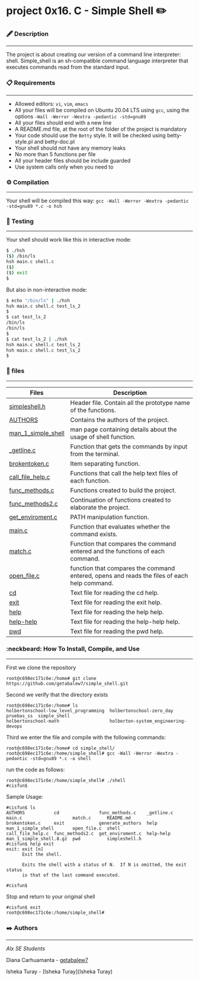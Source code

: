 # project 0x16. C - Simple Shell ✏️

### 🖋️ Description
***

The project is about creating our version of a command line interpreter: shell. Simple_shell is an sh-compatible command language interpreter that executes commands read from the standard input.

### 📋 Requirements
***
* Allowed editors: `vi`, `vim`, `emacs`
* All your files will be compiled on Ubuntu 20.04 LTS using `gcc`, using the options `-Wall -Werror -Wextra -pedantic -std=gnu89`
* All your files should end with a new line
* A README.md file, at the root of the folder of the project is mandatory
* Your code should use the `Betty` style. It will be checked using betty-style.pl and betty-doc.pl
* Your shell should not have any memory leaks
* No more than 5 functions per file
* All your header files should be include guarded
* Use system calls only when you need to

### ⚙ Compilation
***
Your shell will be compiled this way:
`gcc -Wall -Werror -Wextra -pedantic -std=gnu89 *.c -o hsh`

### 🧪 Testing
***
Your shell should work like this in interactive mode:
```bash
$ ./hsh
($) /bin/ls
hsh main.c shell.c
($)
($) exit
$
```
But also in non-interactive mode:
```bash
$ echo "/bin/ls" | ./hsh
hsh main.c shell.c test_ls_2
$
$ cat test_ls_2
/bin/ls
/bin/ls
$
$ cat test_ls_2 | ./hsh
hsh main.c shell.c test_ls_2
hsh main.c shell.c test_ls_2
$
```

### 📂 files
***
| Files | Description |
| --- | --- |
| [simpleshell.h](https://github.com/getabalew7/simple_shell/blob/master/simpleshell.h) | Header file. Contain all the prototype name of the functions. |
| [AUTHORS](https://github.com/getabalew7/simple_shell/blob/master/AUTHORS) | Contains the authors of the project. |
| [man_1_simple_shell](https://github.com/getabalew7/simple_shell/blob/master/man_1_simple_shell) | man page containing details about the usage of shell function.|
| [_getline.c](https://github.com/getabalew7/simple_shell/blob/master/_getline.c) | Function that gets the commands by input from the terminal.|
| [brokentoken.c](https://github.com/getabalew7/simple_shell/blob/master/brokentoken.c) | Item separating function.|
| [call_file_help.c](https://github.com/getabalew7/simple_shell/blob/master/call_file_help.c) | Functions that call the help text files of each function.|
| [func_methods.c](https://github.com/getabalew7/simple_shell/blob/master/func_methods.c) | Functions created to build the project.|
| [func_methods2.c](https://github.com/getabalew7/simple_shell/blob/master/func_methods2.c) | Continuation of functions created to elaborate the project.|
| [get_enviroment.c](https://github.com/getabalew7/simple_shell/blob/master/get_enviroment.c) | PATH manipulation function.|
| [main.c](https://github.com/getabalew7/simple_shell/blob/master/main.c) | Function that evaluates whether the command exists.|
| [match.c](https://github.com/getabalew7/simple_shell/blob/master/match.c) | Function that compares the command entered and the functions of each command.|
| [open_file.c](https://github.com/getabalew7/simple_shell/blob/master/open_file.c) | function that compares the command entered, opens and reads the files of each help command.|
| [cd](https://github.com/getabalew7/simple_shell/blob/master/cd) | Text file for reading the cd help.|
| [exit](https://github.com/getabalew7/simple_shell/blob/master/exit) | Text file for reading the exit help.|
| [help](https://github.com/getabalew7/simple_shell/blob/master/help) | Text file for reading the help help.|
| [help-help](https://github.com/getabalew7/simple_shell/blob/master/help-help) | Text file for reading the help-help help.|
| [pwd](https://github.com/getabalew7/simple_shell/blob/master/pwd) | Text file for reading the pwd help.|

### :neckbeard: How To Install, Compile, and Use
***
First we clone the repository
```shell
root@c698ec171c6e:/home# git clone https://github.com/getabalew7/simple_shell.git
```
Second we verify that the directory exists
```shell
root@c698ec171c6e:/home# ls
holbertonschool-low_level_programming  holbertonschool-zero_day             pruebas_ss  simple_shell
holbertonschool-math                   holberton-system_engineering-devops  
```
Third we enter the file and compile with the following commands:
```shell
root@c698ec171c6e:/home# cd simple_shell/
root@c698ec171c6e:/home/simple_shell# gcc -Wall -Werror -Wextra -pedantic -std=gnu89 *.c -o shell
```
run the code as follows:
```shell
root@c698ec171c6e:/home/simple_shell# ./shell
#cisfun$
```
Sample Usage:
```shell
#cisfun$ ls
AUTHORS           cd               func_methods.c    _getline.c  main.c                   match.c      README.md
brokentoken.c     exit             generate_authors  help        man_1_simple_shell       open_file.c  shell
call_file_help.c  func_methods2.c  get_enviroment.c  help-help   man_1_simple_shell.8.gz  pwd          simpleshell.h
#cisfun$ help exit
exit: exit [n]
      Exit the shell.

      Exits the shell with a status of N.  If N is omitted, the exit status
      is that of the last command executed.

#cisfun$
``` 
Stop and return to your original shell
```shell
#cisfun$ exit
root@c698ec171c6e:/home/simple_shell#
```

### ✒️ Authors
***
*Alx SE Students*

Diana Carhuamanta - [getabalew7](https://github.com/getabalew7)

Isheka Turay - [Isheka Turay](Isheka Turay)
